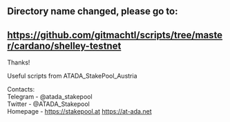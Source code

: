 ## Directory name changed, please go to:

## https://github.com/gitmachtl/scripts/tree/master/cardano/shelley-testnet
 
Thanks!
<p>
Useful scripts from ATADA_StakePool_Austria

Contacts:<br>
Telegram - @atada_stakepool<br>
Twitter - @ATADA_Stakepool<br>
Homepage - https://stakepool.at https://at-ada.net
